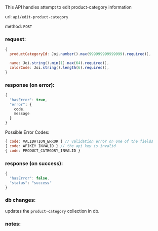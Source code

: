 This API handles attempt to edit product-category information

url: `api/edit-product-category`

method: `POST`

### request: 
```js
{
  productCategoryId: Joi.number().max(999999999999999).required(),

  name: Joi.string().min(1).max(64).required(),
  colorCode: Joi.string().length(6).required(),
}
```

### response (on error):
```js
{
  "hasError": true,
  "error": {
    code,
    message
  }
}
```

Possible Error Codes:
```js
{ code: VALIDATION_ERROR } // validation error on one of the fields
{ code: APIKEY_INVALID } // the api key is invalid
{ code: PRODUCT_CATEGORY_INVALID }
```

### response (on success):
```js
{
  "hasError": false,
  "status": "success"
}
```

### db changes:
updates the `product-category` collection in db.

### notes:
